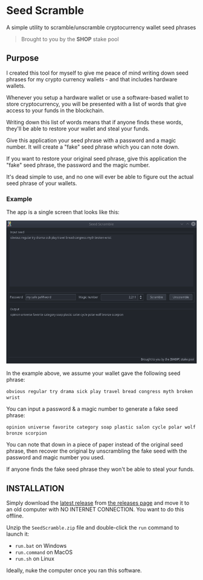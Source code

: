 # Seed Scramble

A simple utility to scramble/unscramble cryptocurrency wallet seed phrases

> Brought to you by the **SHOP** stake pool

## Purpose

I created this tool for myself to give me peace of mind writing down seed 
phrases for my crypto currency wallets - and that includes hardware wallets.
 
Whenever you setup a hardware wallet or use a software-based wallet to store
cryptocurrency, you will be presented with a list of words that give access to 
your funds in the blockchain.

Writing down this list of words means that if anyone finds these words, they'll
be able to restore your wallet and steal your funds.  

Give this application your seed phrase with a password and a magic number. It
will create a "fake" seed phrase which you can note down. 

If you want to restore your original seed phrase, give this application the
"fake" seed phrase, the password and the magic number.

It's dead simple to use, and no one will ever be able to figure out the actual
seed phrase of your wallets.


### Example

The app is a single screen that looks like this:

![thumbnail](./screenshot.png)

In the example above, we assume your wallet gave the following seed phrase:
```
obvious regular try drama sick play travel bread congress myth broken wrist
```

You can input a password & a magic number to generate a fake seed phrase:

```
opinion universe favorite category soap plastic salon cycle polar wolf bronze scorpion
```

You can note that down in a piece of paper instead of the original seed phrase, then
recover the original by unscrambling the fake seed with the password and magic
number you used. 

If anyone finds the fake seed phrase they won't be able to steal your funds.

## INSTALLATION

Simply download the [latest release](https://github.com/uniVocity/SeedScramble/releases/download/1.0.0/SeedScramble.zip)
from [the releases page](https://github.com/uniVocity/SeedScramble/releases/tag/1.0.0)
and move it to an old computer with NO INTERNET CONNECTION. You want to do this offline.

Unzip the `SeedScramble.zip` file and double-click the `run` command to launch it:

 * `run.bat` on Windows
 * `run.command` on MacOS
 * `run.sh` on Linux
  
Ideally, nuke the computer once you ran this software. 

